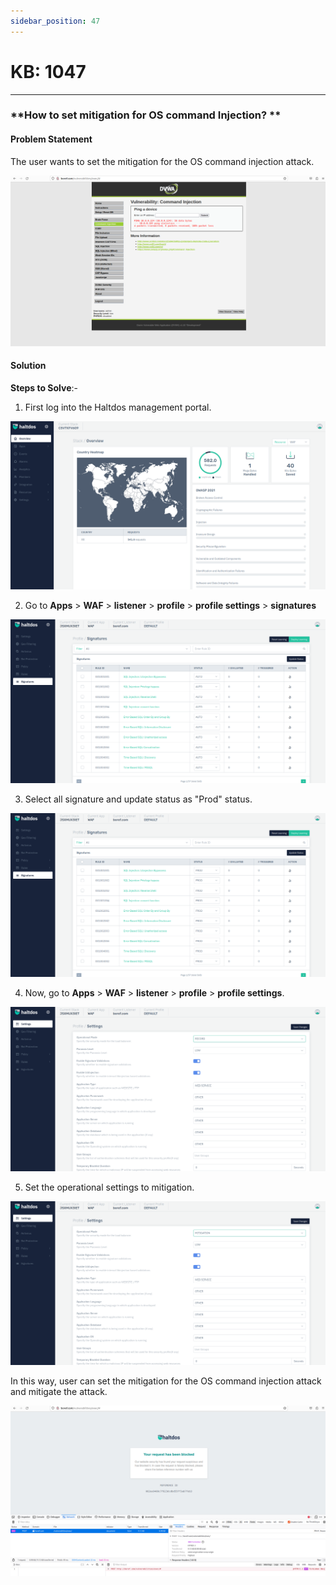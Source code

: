 ```yaml
---
sidebar_position: 47
---
```


# KB: 1047
-----------

### **How to set mitigation for OS command Injection? **

#### **Problem Statement**

The user wants to set the mitigation for the OS command injection attack.

![kb-1047](/img/waf/v7/kb/browser_kb_1047_0.png)

#### **Solution**

**Steps to Solve**:-

1. First log into the Haltdos management portal.

![kb-1047](/img/waf/v7/kb/overview_kb_1047_1.png)

 2. Go to **Apps** > **WAF** > **listener** > **profile** > **profile settings** > **signatures**

![kb-1047](/img/waf/v7/kb/signature_kb_1047_2.png)

3. Select all signature and update status as "Prod" status.

![kb-1047](/img/waf/v7/kb/signature_kb_1047_3.png)

 4. Now, go to **Apps** > **WAF** > **listener** > **profile** > **profile settings**.

![kb-1047](/img/waf/v7/kb/settings_kb_1047_4.png)

5. Set the operational settings to mitigation.

![kb-1047](/img/waf/v7/kb/settings_kb_1047_5.png)

In this way, user can set the mitigation for the OS command injection attack and mitigate the attack.

![kb-1047](/img/waf/v7/kb/browser_kb_1047_6.png)